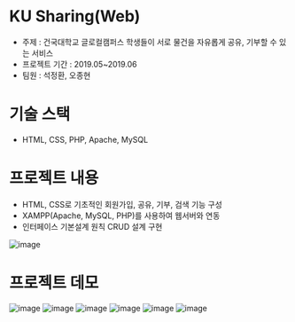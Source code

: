 # KU Sharing(Web)
- 주제 : 건국대학교 글로컬캠퍼스 학생들이 서로 물건을 자유롭게 공유, 기부할 수 있는 서비스
- 프로젝트 기간 : 2019.05~2019.06
- 팀원 : 석정환, 오종현

# 기술 스택
- HTML, CSS, PHP, Apache, MySQL

# 프로젝트 내용
- HTML, CSS로 기초적인 회원가입, 공유, 기부, 검색 기능 구성
- XAMPP(Apache, MySQL, PHP)를 사용하여 웹서버와 연동
- 인터페이스 기본설계 원칙 CRUD 설계 구현

 ![image](https://user-images.githubusercontent.com/54879572/104094986-b4d16480-52d7-11eb-939f-0f4d4944ea2b.png)

# 프로젝트 데모
![image](https://user-images.githubusercontent.com/54879572/104095197-cebf7700-52d8-11eb-8822-d33954a45557.png) ![image](https://user-images.githubusercontent.com/54879572/104095210-e860be80-52d8-11eb-8800-af6a0bf0c7c3.png)
![image](https://user-images.githubusercontent.com/54879572/104095370-c1ef5300-52d9-11eb-8e96-e4b14231461a.png) ![image](https://user-images.githubusercontent.com/54879572/104095390-e77c5c80-52d9-11eb-8280-a30ab8658268.png)
![image](https://user-images.githubusercontent.com/54879572/104095414-0549c180-52da-11eb-86e9-df13f796031c.png) ![image](https://user-images.githubusercontent.com/54879572/104095438-214d6300-52da-11eb-9486-24a81c9a7163.png)


